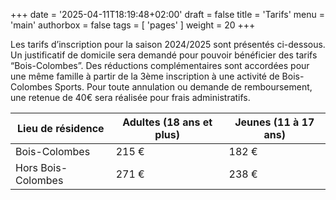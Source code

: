 +++
date = '2025-04-11T18:19:48+02:00'
draft = false
title = 'Tarifs'
menu = 'main'
authorbox = false
tags = [ 'pages' ]
weight = 20
+++

Les tarifs d’inscription pour la saison 2024/2025 sont présentés ci-dessous. Un justificatif de domicile sera demandé pour pouvoir bénéficier des tarifs “Bois-Colombes”. Des réductions complémentaires sont accordées pour une même famille à partir de la 3ème inscription à une activité de Bois-Colombes Sports. Pour toute annulation ou demande de remboursement, une retenue de 40€ sera réalisée pour frais administratifs.

Lieu de résidence  | Adultes (18 ans et plus) | Jeunes (11 à 17 ans)
-------------------|--------------------------|---------------------
Bois-Colombes      | 215 €                    | 182 €
Hors Bois-Colombes | 271 €	                  | 238 €
